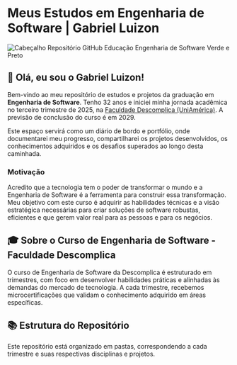 # Meus Estudos em Engenharia de Software | Gabriel Luizon

![Cabeçalho Repositório GitHub Educação Engenharia de Software Verde e Preto](https://github.com/user-attachments/assets/c5c8f6f2-1a61-464a-a111-c91834fd37a9)

## 👋 Olá, eu sou o Gabriel Luizon!

Bem-vindo ao meu repositório de estudos e projetos da graduação em **Engenharia de Software**. Tenho 32 anos e iniciei minha jornada acadêmica no terceiro trimestre de 2025, na [Faculdade Descomplica (UniAmérica)](https://descomplica.com.br/faculdade/). A previsão de conclusão do curso é em 2029.

Este espaço servirá como um diário de bordo e portfólio, onde documentarei meu progresso, compartilharei os projetos desenvolvidos, os conhecimentos adquiridos e os desafios superados ao longo desta caminhada.

### **Motivação**

Acredito que a tecnologia tem o poder de transformar o mundo e a Engenharia de Software é a ferramenta para construir essa transformação. Meu objetivo com este curso é adquirir as habilidades técnicas e a visão estratégica necessárias para criar soluções de software robustas, eficientes e que gerem valor real para as pessoas e para os negócios.

## 🎓 Sobre o Curso de Engenharia de Software - Faculdade Descomplica

O curso de Engenharia de Software da Descomplica é estruturado em trimestres, com foco em desenvolver habilidades práticas e alinhadas às demandas do mercado de tecnologia. A cada trimestre, recebemos microcertificações que validam o conhecimento adquirido em áreas específicas.

## 📚 Estrutura do Repositório

Este repositório está organizado em pastas, correspondendo a cada trimestre e suas respectivas disciplinas e projetos.
